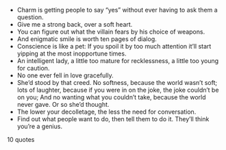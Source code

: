  - Charm is getting people to say “yes” without ever having to ask them a question.
 - Give me a strong back, over a soft heart.
 - You can figure out what the villain fears by his choice of weapons.
 - And enigmatic smile is worth ten pages of dialog.
 - Conscience is like a pet: If you spoil it by too much attention it’ll start yipping at the most inopportune times.
 - An intelligent lady, a little too mature for recklessness, a little too young for caution.
 - No one ever fell in love gracefully.
 - She’d stood by that creed. No softness, because the world wasn’t soft; lots of laughter, because if you were in on the joke, the joke couldn’t be on you; And no wanting what you couldn’t take, because the world never gave. Or so she’d thought.
 - The lower your decolletage, the less the need for conversation.
 - Find out what people want to do, then tell them to do it. They’ll think you’re a genius.

10 quotes